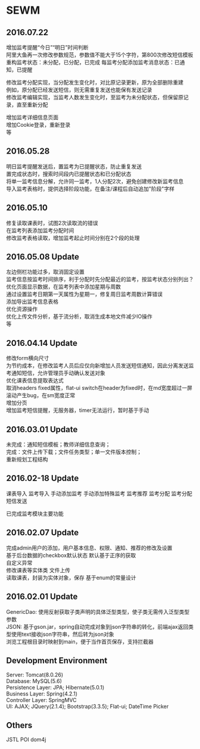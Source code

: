 ﻿# SEWM

2016.07.22
----------------------------

增加监考提醒“今日”“明日”时间判断   
阿里大鱼再一次修改参数规范，参数值不能大于15个字符，第800次修改短信模板   
重构监考状态：未分配，已分配，已完成
每监考分配添加监考消息状态：已通知，已提醒    
    
修改监考分配实现，当分配发生变化时，对比原记录更新，原为全部删除重建   
例如，原分配已经发送短信，则无需重复发送也能保有发送记录    
修改监考编辑实现，当监考人数发生变化时，至监考为未分配状态，但保留原记录，直至重新分配  
    
增加监考详细信息页面   
增加Cookie登录，重新登录   
等   

2016.05.28
--------------------------------------
明日监考提醒发送后，置监考为已提醒状态，防止重复发送       
置完成状态时，搜索时间段内已提醒状态和已分配状态    
将单一监考信息分解，允许同一监考，1人分配2次，避免创建修改新监考信息    
导入监考表格时，提供选择阶段功能，在备注/课程后自动追加"阶段"字样   


2016.05.10
--------------------------------------
修复读取课表时，试图2次读取流的错误   
在监考列表添加监考分配时间  
修改监考表格读取，增加监考起止时间分别在2个段的处理   

2016.05.08 Update
--------------------------------------
左边侧栏功能过多，取消固定设置   
监考信息按监考时间排序，利于分配时先分配最近的监考，按监考状态分别列出？  
优化页面显示数据，在监考列表中添加星期与周数  
通过设置监考日期第一天属性为星期一，修复周日监考周数计算错误   
添加导出监考信息表格       
优化资源操作   
优化上传文件分析，基于流分析，取消生成本地文件减少IO操作  
等   
    
2016.04.14 Update
--------------------------------------
修改form横向尺寸    
为节约成本，在修改监考人员后应仅向新增加人员发送短信通知，因此分离发送监考通知短信，允许管理员手动确认发送对象  
优化课表信息提取表达式   
取消headers fixed属性，flat-ui switch在header为fixed时，在md宽度超过一屏滚动产生bug，在sm宽度正常     
增加分页    
增加监考短信提醒，无服务器，timer无法运行，暂时基于手动    


2016.03.01 Update
--------------------------------------
未完成：通知短信模板；教师详细信息查询；   
完成：文件上传下载；文件任务类型；单一文件版本控制；   
重新规划工程结构   

2016.02-18 Update
--------------------------------------
课表导入
监考导入
手动添加监考
手动添加特殊监考
监考推荐
监考分配
监考分配短信发送

已完成监考模块主要功能

2016.02.07 Update
------------------------------------
完成admin用户的添加，用户基本信息、权限、通知、推荐的修改及设置  
基于后台数据的checkbox默认状态
默认基于正序的获取  
自定义异常  
修改课表等实体类
文件上传  
读取课表，封装为实体对象，保存
基于enum的常量设计
  

2016.02.01 Update
------------------------
GenericDao: 使用反射获取子类声明的具体泛型类型，使子类无需传入泛型类型参数  
JSON: 基于gson.jar，spring自动完成对象到json字符串的转化，前端ajax返回类型使用text接收json字符串，然后转为json对象  
浏览工程根目录时映射到main，便于当作首页保存，支持拦截器  

Development Environment
-----------------------------------
Server: Tomcat(8.0.26)  
Database: MySQL(5.6)  
Persistence Layer: JPA; Hibernate(5.0.1)  
Business Layer: Spring(4.2.1)  
Controller Layer: SpringMVC  
UI: AJAX; JQuery(2.1.4); Bootstrap(3.3.5); Flat-ui; DateTime Picker

Others  
----------
JSTL
POI
dom4j
